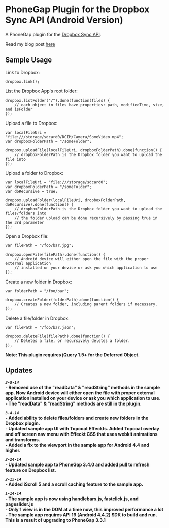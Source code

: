 # PhoneGap Plugin for the Dropbox Sync API (Android Version) #

A PhoneGap plugin for the [Dropbox Sync API](https://www.dropbox.com/developers/sync).

Read my blog post [here](http://rossmartindev.blogspot.com/2013/08/phonegap-plugin-for-dropbox-sync-api.html)

Sample Usage
-----------
Link to Dropbox:

```
dropbox.link();
```

List the Dropbox App's root folder:
```
dropbox.listFolder("/").done(function(files) {
    // each object in files have properties: path, modifiedTime, size, and isFolder
});
```

Upload a file to Dropbox:
```
var localFileUri = "file:///storage/sdcard0/DCIM/Camera/SomeVideo.mp4";
var dropboxFolderPath = "/someFolder";

dropbox.uploadFile(localFileUri, dropboxFolderPath).done(function() {
    // dropboxFolderPath is the Dropbox folder you want to upload the file into
});
```

Upload a folder to Dropbox:
```
var localFileUri = "file:///storage/sdcard0";
var dropboxFolderPath = "/someFolder";
var doRecursive = true;

dropbox.uploadFolder(localFileUri, dropboxFolderPath, doRecursive).done(function() {
    // dropboxFolderPath is the Dropbox folder you want to upload the files/folders into
    // the folder upload can be done recursively by passing true in the 3rd parameter
});
```

Open a Dropbox file:
```
var filePath = "/foo/bar.jpg";

dropbox.openFile(filePath).done(function() {
    // Android device will either open the file with the proper external application
    // installed on your device or ask you which application to use
});
```

Create a new folder in Dropbox:
```
var folderPath = "/foo/bar";

dropbox.createFolder(folderPath).done(function() {
    // Creates a new folder, including parent folders if necessary.
});
```

Delete a file/folder in Dropbox:
```
var filePath = "/foo/bar.json";

dropbox.deleteFile(filePath).done(function() {
    // Deletes a file, or recursively deletes a folder.
});
```

__Note: This plugin requires jQuery 1.5+ for the Deferred Object.__

Updates
-----------
***```3-8-14```***<br>**- Removed use of the "readData" & "readString" methods in the sample app.  Now Android device will either open the file with proper external application installed on your device or ask you which application to use.**<br>
**- The "readData" & "readString" methods are still in the plugin.**<br>

***```3-4-14```***<br>**- Added ability to delete files/folders and create new folders in the Dropbox plugin.**<br>
**- Updated sample app UI with Topcoat Effeckts.  Added Topcoat overlay and off screen nav menu with Effeckt CSS that uses webkit animations and transforms.**<br>
**- Added a fix to the viewport in the sample app for Android 4.4 and higher.**

***```2-24-14```***<br>**- Updated sample app to PhoneGap 3.4.0 and added pull to refresh feature on Dropbox list.**

***```2-15-14```***<br>**- Added iScroll 5 and a scroll caching feature to the sample app.**
 
 ***```1-14-14```***<br>**- The sample app is now using handlebars.js, fastclick.js, and pageslider.js**<br>
**- Only 1 view is in the DOM at a time now, this improved performance a lot**<br>
**- The sample app requires API 19 (Android 4.4.2) SDK to build and run.  This is a result of upgrading to PhoneGap 3.3.1**

